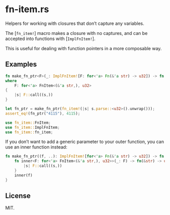 # fn-item.rs

<!-- cargo-rdme start -->

Helpers for working with closures that don’t capture any variables.

The [`fn_item!`] macro makes a closure with no captures,
and can be accepted into functions with [`ImplFnItem!`].

This is useful for dealing with function pointers in a more composable way.

## Examples

```rust
fn make_fn_ptr<F>(_: ImplFnItem![F: for<'a> Fn(&'a str) -> u32]) -> fn(&str) -> u32
where
    F: for<'a> FnItem<(&'a str,), u32>
{
    |s| F::call((s,))
}

let fn_ptr = make_fn_ptr(fn_item!(|s| s.parse::<u32>().unwrap()));
assert_eq!(fn_ptr("4115"), 4115);

use fn_item::FnItem;
use fn_item::ImplFnItem;
use fn_item::fn_item;
```

If you don’t want to add a generic parameter to your outer function,
you can use an inner function instead:

```rust
fn make_fn_ptr((f, ..): ImplFnItem![for<'a> Fn(&'a str) -> u32]) -> fn(&str) -> u32 {
    fn inner<F: for<'a> FnItem<(&'a str,), u32>>(_: F) -> fn(&str) -> u32 {
        |s| F::call((s,))
    }
    inner(f)
}
```

<!-- cargo-rdme end -->

## License

MIT.

